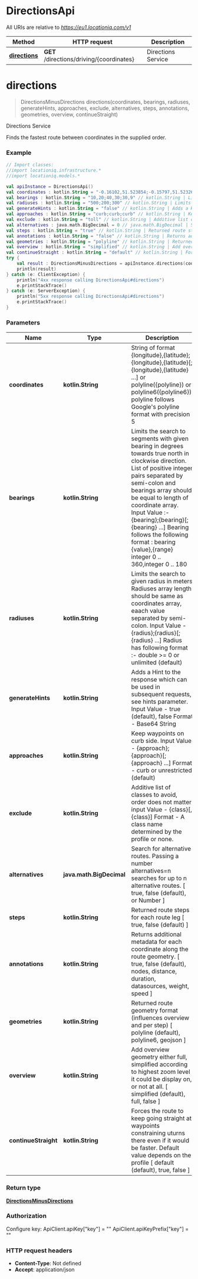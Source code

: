 # DirectionsApi

All URIs are relative to *https://eu1.locationiq.com/v1*

Method | HTTP request | Description
------------- | ------------- | -------------
[**directions**](DirectionsApi.md#directions) | **GET** /directions/driving/{coordinates} | Directions Service


<a name="directions"></a>
# **directions**
> DirectionsMinusDirections directions(coordinates, bearings, radiuses, generateHints, approaches, exclude, alternatives, steps, annotations, geometries, overview, continueStraight)

Directions Service

Finds the fastest route between coordinates in the supplied order.

### Example
```kotlin
// Import classes:
//import locationiq.infrastructure.*
//import locationiq.models.*

val apiInstance = DirectionsApi()
val coordinates : kotlin.String = "-0.16102,51.523854;-0.15797,51.52326;-0.161593,51.522550" // kotlin.String | String of format {longitude},{latitude};{longitude},{latitude}[;{longitude},{latitude} ...] or polyline({polyline}) or polyline6({polyline6}). polyline follows Google's polyline format with precision 5
val bearings : kotlin.String = "10,20;40,30;30,9" // kotlin.String | Limits the search to segments with given bearing in degrees towards true north in clockwise direction. List of positive integer pairs separated by semi-colon and bearings array should be equal to length of coordinate array. Input Value :- {bearing};{bearing}[;{bearing} ...] Bearing follows the following format : bearing {value},{range} integer 0 .. 360,integer 0 .. 180
val radiuses : kotlin.String = "500;200;300" // kotlin.String | Limits the search to given radius in meters Radiuses array length should be same as coordinates array, eaach value separated by semi-colon. Input Value - {radius};{radius}[;{radius} ...] Radius has following format :- double >= 0 or unlimited (default)
val generateHints : kotlin.String = "false" // kotlin.String | Adds a Hint to the response which can be used in subsequent requests, see hints parameter. Input Value - true (default), false Format - Base64 String
val approaches : kotlin.String = "curb;curb;curb" // kotlin.String | Keep waypoints on curb side. Input Value - {approach};{approach}[;{approach} ...] Format - curb or unrestricted (default)
val exclude : kotlin.String = "toll" // kotlin.String | Additive list of classes to avoid, order does not matter. input Value - {class}[,{class}] Format - A class name determined by the profile or none.
val alternatives : java.math.BigDecimal = 0 // java.math.BigDecimal | Search for alternative routes. Passing a number alternatives=n searches for up to n alternative routes. [ true, false (default), or Number ]
val steps : kotlin.String = "true" // kotlin.String | Returned route steps for each route leg [ true, false (default) ]
val annotations : kotlin.String = "false" // kotlin.String | Returns additional metadata for each coordinate along the route geometry.  [ true, false (default), nodes, distance, duration, datasources, weight, speed ]
val geometries : kotlin.String = "polyline" // kotlin.String | Returned route geometry format (influences overview and per step) [ polyline (default), polyline6, geojson ]
val overview : kotlin.String = "simplified" // kotlin.String | Add overview geometry either full, simplified according to highest zoom level it could be display on, or not at all. [ simplified (default), full, false ]
val continueStraight : kotlin.String = "default" // kotlin.String | Forces the route to keep going straight at waypoints constraining uturns there even if it would be faster. Default value depends on the profile [ default (default), true, false ]
try {
    val result : DirectionsMinusDirections = apiInstance.directions(coordinates, bearings, radiuses, generateHints, approaches, exclude, alternatives, steps, annotations, geometries, overview, continueStraight)
    println(result)
} catch (e: ClientException) {
    println("4xx response calling DirectionsApi#directions")
    e.printStackTrace()
} catch (e: ServerException) {
    println("5xx response calling DirectionsApi#directions")
    e.printStackTrace()
}
```

### Parameters

Name | Type | Description  | Notes
------------- | ------------- | ------------- | -------------
 **coordinates** | **kotlin.String**| String of format {longitude},{latitude};{longitude},{latitude}[;{longitude},{latitude} ...] or polyline({polyline}) or polyline6({polyline6}). polyline follows Google&#39;s polyline format with precision 5 |
 **bearings** | **kotlin.String**| Limits the search to segments with given bearing in degrees towards true north in clockwise direction. List of positive integer pairs separated by semi-colon and bearings array should be equal to length of coordinate array. Input Value :- {bearing};{bearing}[;{bearing} ...] Bearing follows the following format : bearing {value},{range} integer 0 .. 360,integer 0 .. 180 | [optional]
 **radiuses** | **kotlin.String**| Limits the search to given radius in meters Radiuses array length should be same as coordinates array, eaach value separated by semi-colon. Input Value - {radius};{radius}[;{radius} ...] Radius has following format :- double &gt;&#x3D; 0 or unlimited (default) | [optional]
 **generateHints** | **kotlin.String**| Adds a Hint to the response which can be used in subsequent requests, see hints parameter. Input Value - true (default), false Format - Base64 String | [optional]
 **approaches** | **kotlin.String**| Keep waypoints on curb side. Input Value - {approach};{approach}[;{approach} ...] Format - curb or unrestricted (default) | [optional]
 **exclude** | **kotlin.String**| Additive list of classes to avoid, order does not matter. input Value - {class}[,{class}] Format - A class name determined by the profile or none. | [optional]
 **alternatives** | **java.math.BigDecimal**| Search for alternative routes. Passing a number alternatives&#x3D;n searches for up to n alternative routes. [ true, false (default), or Number ] | [optional]
 **steps** | **kotlin.String**| Returned route steps for each route leg [ true, false (default) ] | [optional]
 **annotations** | **kotlin.String**| Returns additional metadata for each coordinate along the route geometry.  [ true, false (default), nodes, distance, duration, datasources, weight, speed ] | [optional] [default to &#39;&quot;false&quot;&#39;]
 **geometries** | **kotlin.String**| Returned route geometry format (influences overview and per step) [ polyline (default), polyline6, geojson ] | [optional] [default to &#39;&quot;polyline&quot;&#39;]
 **overview** | **kotlin.String**| Add overview geometry either full, simplified according to highest zoom level it could be display on, or not at all. [ simplified (default), full, false ] | [optional] [default to &#39;&quot;simplified&quot;&#39;]
 **continueStraight** | **kotlin.String**| Forces the route to keep going straight at waypoints constraining uturns there even if it would be faster. Default value depends on the profile [ default (default), true, false ] | [optional] [default to &#39;&quot;default&quot;&#39;]

### Return type

[**DirectionsMinusDirections**](DirectionsMinusDirections.md)

### Authorization


Configure key:
    ApiClient.apiKey["key"] = ""
    ApiClient.apiKeyPrefix["key"] = ""

### HTTP request headers

 - **Content-Type**: Not defined
 - **Accept**: application/json


